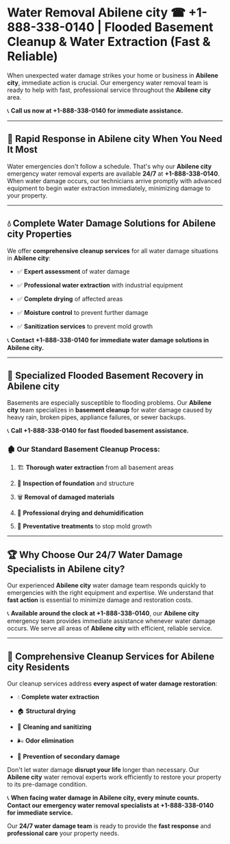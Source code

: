 # Water Removal Abilene city ☎ +1-888-338-0140 | Flooded Basement Cleanup & Water Extraction (Fast & Reliable)

When unexpected water damage strikes your home or business in **Abilene city**, immediate action is crucial. Our emergency water removal team is ready to help with fast, professional service throughout the **Abilene city** area. 

📞 **Call us now at +1-888-338-0140 for immediate assistance.**
---
## 🚀 Rapid Response in Abilene city When You Need It Most
Water emergencies don't follow a schedule. That's why our **Abilene city** emergency water removal experts are available **24/7** at **+1-888-338-0140**. When water damage occurs, our technicians arrive promptly with advanced equipment to begin water extraction immediately, minimizing damage to your property.
---
## 💧 Complete Water Damage Solutions for Abilene city Properties
We offer **comprehensive cleanup services** for all water damage situations in **Abilene city**:
- ✅ **Expert assessment** of water damage  
- ✅ **Professional water extraction** with industrial equipment  
- ✅ **Complete drying** of affected areas  
- ✅ **Moisture control** to prevent further damage  
- ✅ **Sanitization services** to prevent mold growth  
📞 **Contact +1-888-338-0140 for immediate water damage solutions in Abilene city.**
---
## 🌊 Specialized Flooded Basement Recovery in Abilene city
Basements are especially susceptible to flooding problems. Our **Abilene city** team specializes in **basement cleanup** for water damage caused by heavy rain, broken pipes, appliance failures, or sewer backups. 
📞 **Call +1-888-338-0140 for fast flooded basement assistance.**
### 🏚️ Our Standard Basement Cleanup Process:
1. 🏗️ **Thorough water extraction** from all basement areas  
2. 🔎 **Inspection of foundation** and structure  
3. 🗑️ **Removal of damaged materials**  
4. 💨 **Professional drying and dehumidification**  
5. 🚫 **Preventative treatments** to stop mold growth  
---
## 🏆 Why Choose Our 24/7 Water Damage Specialists in Abilene city?
Our experienced **Abilene city** water damage team responds quickly to emergencies with the right equipment and expertise. We understand that **fast action** is essential to minimize damage and restoration costs.
📞 **Available around the clock at +1-888-338-0140**, our **Abilene city** emergency team provides immediate assistance whenever water damage occurs. We serve all areas of **Abilene city** with efficient, reliable service.
---
## 🧹 Comprehensive Cleanup Services for Abilene city Residents
Our cleanup services address **every aspect of water damage restoration**:
- 💧 **Complete water extraction**  
- 🏠 **Structural drying**  
- 🧼 **Cleaning and sanitizing**  
- 🌬️ **Odor elimination**  
- 🚫 **Prevention of secondary damage**  
Don't let water damage **disrupt your life** longer than necessary. Our **Abilene city** water removal experts work efficiently to restore your property to its pre-damage condition.
📞 **When facing water damage in Abilene city, every minute counts. Contact our emergency water removal specialists at +1-888-338-0140 for immediate service.**
Our **24/7 water damage team** is ready to provide the **fast response** and **professional care** your property needs.
